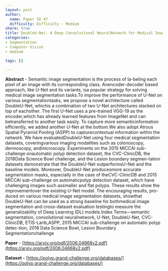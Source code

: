 ```yaml
---
layout: post
author:
  name: Paper ID 47
  difficulty: Difficulty - Medium
share: true
title: DoubleU-Net- A Deep Convolutional NeuralNetwork for Medical Image Segmentation
categories:
- Segmentation
- Computer Vision
- medium

tags: []

---
```

**Abstract** - Semantic image segmentation is the process of la-beling each pixel of an image with its corresponding class. Anencoder-decoder based approach, like U-Net and its variants, isa popular strategy for solving medical image segmentation tasks.To improve the performance of U-Net on various segmentationtasks, we propose a novel architecture called DoubleU-Net, whichis a combination of two U-Net architectures stacked on top of eachother. The first U-Net uses a pre-trained VGG-19 as the encoder,which has already learned features from ImageNet and can betransferred to another task easily. To capture more semanticinformation efficiently, we added another U-Net at the bottom.We also adopt Atrous Spatial Pyramid Pooling (ASPP) to capturecontextual information within the network. We have evaluatedDoubleU-Net using four medical segmentation datasets, coveringvarious imaging modalities such as colonoscopy, dermoscopy, andmicroscopy. Experiments on the 2015 MICCAI sub-challenge onautomatic polyp detection dataset, the CVC-ClinicDB, the 2018Data Science Bowl challenge, and the Lesion boundary segmen-tation datasets demonstrate that the DoubleU-Net outperformsU-Net and the baseline models. Moreover, DoubleU-Net producesmore accurate segmentation masks, especially in the case of theCVC-ClinicDB and 2015 MICCAI sub-challenge on automaticpolyp detection dataset, which have challenging images such assmaller and flat polyps. These results show the improvementover the existing U-Net model. The encouraging results, pro-duced on various medical image segmentation datasets, showthat DoubleU-Net can be used as a strong baseline for bothmedical image segmentation and cross-dataset evaluation testingto measure the generalizability of Deep Learning (DL) models.Index Terms—semantic segmentation, convolutional neuralnetwork, U-Net, DoubleU-Net, CVC-ClinicDB, ETIS-Larib,ASPP, 2015 MICCAI sub-challenge on automatic polyp detec-tion, 2018 Data Science Bowl, Lesion Boundary Segmentationchallenge

**Paper** - [https://arxiv.org/pdf/2006.04868v2.pdf](https://arxiv.org/pdf/2006.04868v2.pdf)

**Dataset -** [https://polyp.grand-challenge.org/databases/](https://polyp.grand-challenge.org/databases/)
    